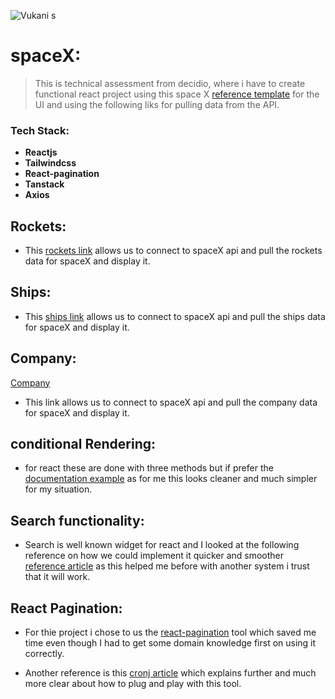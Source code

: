 ![Vukani s]([https://user-images.githubusercontent.com/43764894/223762618-62742b4e-9424-44a7-8e85-9f7e4e19db54.png](https://res.cloudinary.com/practicaldev/image/fetch/s--5b5cBF9_--/c_limit%2Cf_auto%2Cfl_progressive%2Cq_auto%2Cw_880/https://dev-to-uploads.s3.amazonaws.com/uploads/articles/owpo3kq4gdb1nn5mmear.jpeg))

# spaceX:
> This is technical assessment from decidio, where i have to create functional react project using this space X [reference template](https://www.figma.com/file/KJfeYB8W7VTWCpEj9ar9gY/Spacex?node-id=0%3A1) for the UI and using the following liks for pulling data from the API.

### Tech Stack:
- **Reactjs**
- **Tailwindcss**
- **React-pagination**
- **Tanstack**
- **Axios**

## Rockets:

- This [rockets link](https://api.spacexdata.com/v4/rockets) allows us to connect to spaceX api and pull the rockets data for spaceX and display it.

## Ships:

- This [ships link](https://api.spacexdata.com/v4/ships) allows us to connect to spaceX api and pull the ships data for spaceX and display it.

## Company:
[Company](https://github.com/r-spacex/SpaceX-API/blob/master/docs/company/v4/all.md)
- This link allows us to connect to spaceX api and pull the company data for spaceX and display it.
## conditional Rendering:
- for react these are done with three methods but if prefer the [documentation example](https://reactjs.org/docs/conditional-rendering.html) as for me this looks cleaner and much simpler for my situation.

## Search functionality:

- Search is well known widget for react and I looked at the following reference on how we could implement it quicker and smoother [reference article](https://www.kindacode.com/article/how-to-create-a-filter-search-list-in-react/) as this helped me before with another system i trust that it will work.

## React Pagination:

- For thie project i chose to us the [react-pagination](https://openbase.com/js/react-paginate) tool which saved me time even though I had to get some domain knowledge first on using it correctly.

- Another reference is this [cronj article](https://www.cronj.com/blog/reactjs-pagination/) which explains further and much more clear about how to plug and play with this tool.
